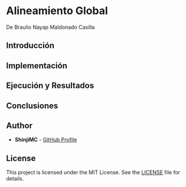 # Alineamiento Global

De Braulio Nayap Maldonado Casilla

## Introducción

## Implementación

## Ejecución y Resultados

## Conclusiones

## Author

- **ShinjiMC** - [GitHub Profile](https://github.com/ShinjiMC)

## License

This project is licensed under the MIT License. See the [LICENSE](LICENSE) file for details.
